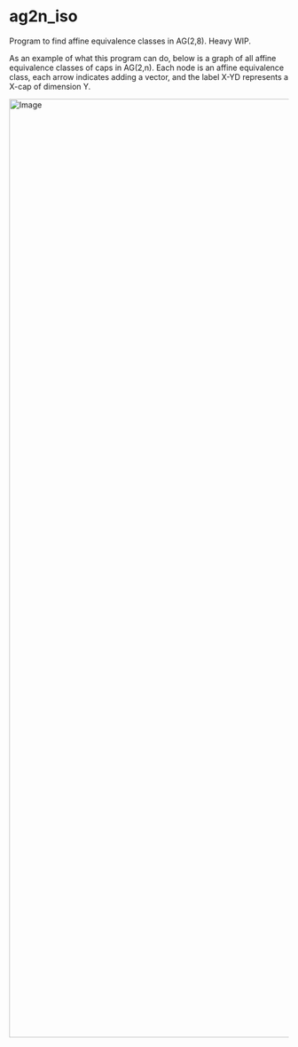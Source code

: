 # ag2n_iso

Program to find affine equivalence classes in AG(2,8). Heavy WIP.

As an example of what this program can do, below is a graph of all affine equivalence classes of caps in AG(2,n). Each node is an affine equivalence class, each arrow indicates adding a vector, and the label X-YD represents a X-cap of dimension Y.

<img width="587" height="1691" alt="Image" src="https://github.com/user-attachments/assets/d5a6103c-f68f-49da-9acc-953f378bd37e" />
